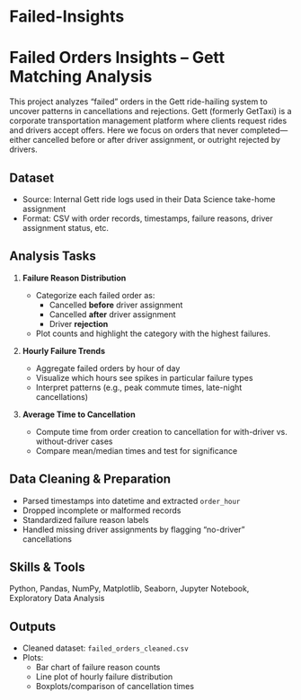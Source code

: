 # Failed-Insights

# Failed Orders Insights – Gett Matching Analysis

This project analyzes “failed” orders in the Gett ride-hailing system to uncover patterns in cancellations and rejections. Gett (formerly GetTaxi) is a corporate transportation management platform where clients request rides and drivers accept offers. Here we focus on orders that never completed—either cancelled before or after driver assignment, or outright rejected by drivers.

## Dataset

- Source: Internal Gett ride logs used in their Data Science take-home assignment  
- Format: CSV with order records, timestamps, failure reasons, driver assignment status, etc.

## Analysis Tasks

1. **Failure Reason Distribution**  
   - Categorize each failed order as:  
     - Cancelled **before** driver assignment  
     - Cancelled **after** driver assignment  
     - Driver **rejection**  
   - Plot counts and highlight the category with the highest failures.

2. **Hourly Failure Trends**  
   - Aggregate failed orders by hour of day  
   - Visualize which hours see spikes in particular failure types  
   - Interpret patterns (e.g., peak commute times, late-night cancellations)

3. **Average Time to Cancellation**  
   - Compute time from order creation to cancellation for with-driver vs. without-driver cases  
   - Compare mean/median times and test for significance

## Data Cleaning & Preparation

- Parsed timestamps into datetime and extracted `order_hour`  
- Dropped incomplete or malformed records  
- Standardized failure reason labels  
- Handled missing driver assignments by flagging “no-driver” cancellations

## Skills & Tools

Python, Pandas, NumPy, Matplotlib, Seaborn, Jupyter Notebook, Exploratory Data Analysis

## Outputs

- Cleaned dataset: `failed_orders_cleaned.csv`  
- Plots:  
  - Bar chart of failure reason counts  
  - Line plot of hourly failure distribution  
  - Boxplots/comparison of cancellation times  
